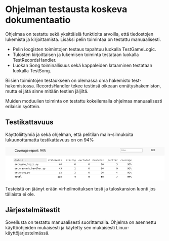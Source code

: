 # Ohjelman testausta koskeva dokumentaatio

Ohjelmaa on testattu sekä yksittäisiä funktioita arvoilla, että tiedostojen lukemista ja kirjoittamista. Lisäksi pelin toimintaa on testattu manuaalisesti.

- Pelin loogisten toimintojen testaus tapahtuu luokalla TestGameLogic.
- Tulosten kirjoittaisen ja lukemisen toiminta testataan luokalla TestRecordsHandler.
- Luokan Song toiminallisuus sekä kappaleiden lataaminen testataan luokalla TestSong.

Biisien toimintojen testaukseen on olemassa oma hakemisto test-hakemistossa. RecordsHandler tekee testinsä oikeaan ennätyshakemiston, mutta ei jätä sinne mitään testien jäljiltä.

Muiden moduulien toiminta on testattu kokeilemalla ohjelmaa manuaalisesti erilaisin syöttein.

## Testikattavuus

Käyttöliittymiä ja sekä ohjelman, että pelitilan main-silmukoita lukuunottamatta testikattavuus on on 94%

![testikattavuusraportti](kuvat/coverage-report.png)

Testeistä on jäänyt erään virheilmoituksen testi ja tuloskansion luonti jos tällaista ei ole.

## Järjestelmätestit

Sovellusta on testattu manuaalisesti suorittamalla.
Ohjelma on asennettu käyttöohjeiden mukaisesti ja käytetty sen mukaisesti Linux-käyttöjärjestelmässä.
